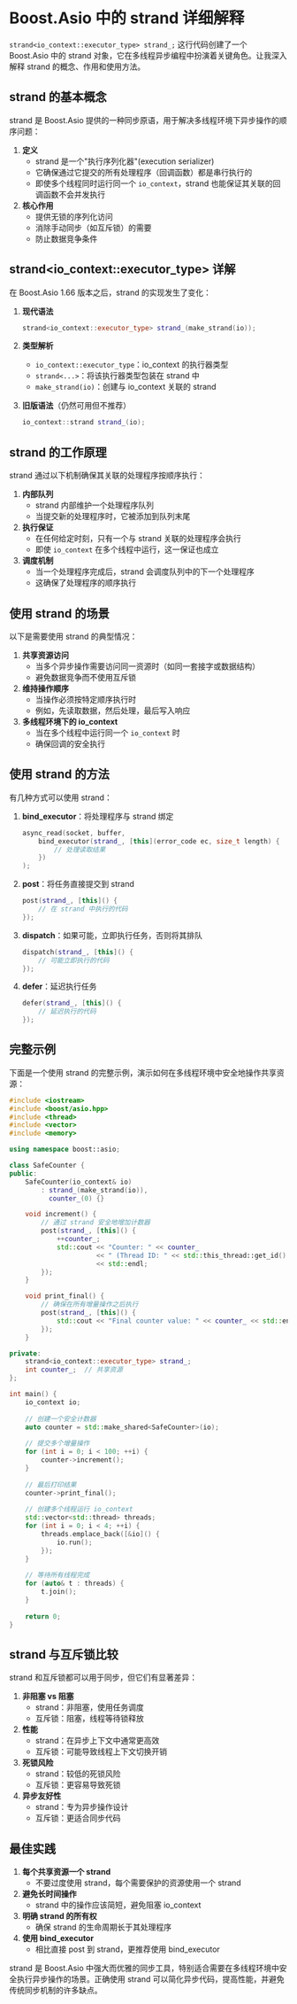 # Boost.Asio 中的 strand 详细解释

`strand<io_context::executor_type> strand_;` 这行代码创建了一个 Boost.Asio 中的 strand 对象，它在多线程异步编程中扮演着关键角色。让我深入解释 strand 的概念、作用和使用方法。

## strand 的基本概念

strand 是 Boost.Asio 提供的一种同步原语，用于解决多线程环境下异步操作的顺序问题：

1. **定义**
   - strand 是一个"执行序列化器"(execution serializer)
   - 它确保通过它提交的所有处理程序（回调函数）都是串行执行的
   - 即使多个线程同时运行同一个 `io_context`，strand 也能保证其关联的回调函数不会并发执行
2. **核心作用**
   - 提供无锁的序列化访问
   - 消除手动同步（如互斥锁）的需要
   - 防止数据竞争条件

## strand<io_context::executor_type> 详解

在 Boost.Asio 1.66 版本之后，strand 的实现发生了变化：

1. **现代语法**

   ```cpp
   strand<io_context::executor_type> strand_(make_strand(io));
   ```

2. **类型解析**

   - `io_context::executor_type`：io_context 的执行器类型
   - `strand<...>`：将该执行器类型包装在 strand 中
   - `make_strand(io)`：创建与 io_context 关联的 strand

3. **旧版语法**（仍然可用但不推荐）

   ```cpp
   io_context::strand strand_(io);
   ```

## strand 的工作原理

strand 通过以下机制确保其关联的处理程序按顺序执行：

1. **内部队列**
   - strand 内部维护一个处理程序队列
   - 当提交新的处理程序时，它被添加到队列末尾
2. **执行保证**
   - 在任何给定时刻，只有一个与 strand 关联的处理程序会执行
   - 即使 `io_context` 在多个线程中运行，这一保证也成立
3. **调度机制**
   - 当一个处理程序完成后，strand 会调度队列中的下一个处理程序
   - 这确保了处理程序的顺序执行

## 使用 strand 的场景

以下是需要使用 strand 的典型情况：

1. **共享资源访问**
   - 当多个异步操作需要访问同一资源时（如同一套接字或数据结构）
   - 避免数据竞争而不使用互斥锁
2. **维持操作顺序**
   - 当操作必须按特定顺序执行时
   - 例如，先读取数据，然后处理，最后写入响应
3. **多线程环境下的 io_context**
   - 当在多个线程中运行同一个 `io_context` 时
   - 确保回调的安全执行

## 使用 strand 的方法

有几种方式可以使用 strand：

1. **bind_executor**：将处理程序与 strand 绑定

   ```cpp
   async_read(socket, buffer, 
       bind_executor(strand_, [this](error_code ec, size_t length) {
           // 处理读取结果
       })
   );
   ```

2. **post**：将任务直接提交到 strand

   ```cpp
   post(strand_, [this]() {
       // 在 strand 中执行的代码
   });
   ```

3. **dispatch**：如果可能，立即执行任务，否则将其排队

   ```cpp
   dispatch(strand_, [this]() {
       // 可能立即执行的代码
   });
   ```

4. **defer**：延迟执行任务

   ```cpp
   defer(strand_, [this]() {
       // 延迟执行的代码
   });
   ```

## 完整示例

下面是一个使用 strand 的完整示例，演示如何在多线程环境中安全地操作共享资源：

```cpp
#include <iostream>
#include <boost/asio.hpp>
#include <thread>
#include <vector>
#include <memory>

using namespace boost::asio;

class SafeCounter {
public:
    SafeCounter(io_context& io)
        : strand_(make_strand(io)),
          counter_(0) {}

    void increment() {
        // 通过 strand 安全地增加计数器
        post(strand_, [this]() {
            ++counter_;
            std::cout << "Counter: " << counter_ 
                      << " (Thread ID: " << std::this_thread::get_id() << ")" 
                      << std::endl;
        });
    }

    void print_final() {
        // 确保在所有增量操作之后执行
        post(strand_, [this]() {
            std::cout << "Final counter value: " << counter_ << std::endl;
        });
    }

private:
    strand<io_context::executor_type> strand_;
    int counter_;  // 共享资源
};

int main() {
    io_context io;
    
    // 创建一个安全计数器
    auto counter = std::make_shared<SafeCounter>(io);
    
    // 提交多个增量操作
    for (int i = 0; i < 100; ++i) {
        counter->increment();
    }
    
    // 最后打印结果
    counter->print_final();
    
    // 创建多个线程运行 io_context
    std::vector<std::thread> threads;
    for (int i = 0; i < 4; ++i) {
        threads.emplace_back([&io]() {
            io.run();
        });
    }
    
    // 等待所有线程完成
    for (auto& t : threads) {
        t.join();
    }
    
    return 0;
}
```

## strand 与互斥锁比较

strand 和互斥锁都可以用于同步，但它们有显著差异：

1. **非阻塞 vs 阻塞**
   - strand：非阻塞，使用任务调度
   - 互斥锁：阻塞，线程等待锁释放
2. **性能**
   - strand：在异步上下文中通常更高效
   - 互斥锁：可能导致线程上下文切换开销
3. **死锁风险**
   - strand：较低的死锁风险
   - 互斥锁：更容易导致死锁
4. **异步友好性**
   - strand：专为异步操作设计
   - 互斥锁：更适合同步代码

## 最佳实践

1. **每个共享资源一个 strand**
   - 不要过度使用 strand，每个需要保护的资源使用一个 strand
2. **避免长时间操作**
   - strand 中的操作应该简短，避免阻塞 io_context
3. **明确 strand 的所有权**
   - 确保 strand 的生命周期长于其处理程序
4. **使用 bind_executor**
   - 相比直接 post 到 strand，更推荐使用 bind_executor

strand 是 Boost.Asio 中强大而优雅的同步工具，特别适合需要在多线程环境中安全执行异步操作的场景。正确使用 strand 可以简化异步代码，提高性能，并避免传统同步机制的许多缺点。